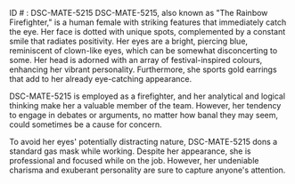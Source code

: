 ID # : DSC-MATE-5215
DSC-MATE-5215, also known as "The Rainbow Firefighter," is a human female with striking features that immediately catch the eye. Her face is dotted with unique spots, complemented by a constant smile that radiates positivity. Her eyes are a bright, piercing blue, reminiscent of clown-like eyes, which can be somewhat disconcerting to some. Her head is adorned with an array of festival-inspired colours, enhancing her vibrant personality. Furthermore, she sports gold earrings that add to her already eye-catching appearance.

DSC-MATE-5215 is employed as a firefighter, and her analytical and logical thinking make her a valuable member of the team. However, her tendency to engage in debates or arguments, no matter how banal they may seem, could sometimes be a cause for concern.

To avoid her eyes' potentially distracting nature, DSC-MATE-5215 dons a standard gas mask while working. Despite her appearance, she is professional and focused while on the job. However, her undeniable charisma and exuberant personality are sure to capture anyone's attention.